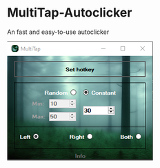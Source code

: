 # MultiTap-Autoclicker
An fast and easy-to-use autoclicker

![alt text](https://github.com/Noisec/pic-s/blob/main/images/multitap.png?raw=true)

